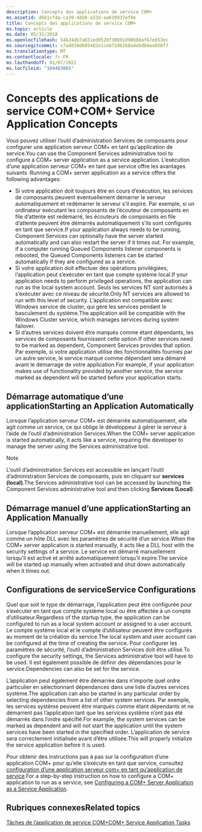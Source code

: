 ```yaml
---
description: Concepts des applications de service COM+
ms.assetid: d6b1cf4a-ca39-4d50-a33d-aa639937ef9e
title: Concepts des applications de service COM+
ms.topic: article
ms.date: 05/31/2018
ms.openlocfilehash: 54b24db7a031ed0520f30891d98688af67e853ec
ms.sourcegitcommit: c7add10d695482e1ceb72d62b8a4ebd84ea050f7
ms.translationtype: MT
ms.contentlocale: fr-FR
ms.lasthandoff: 01/07/2021
ms.locfileid: "104483065"
---
```

# <a name="com-service-application-concepts"></a><span data-ttu-id="37f37-103">Concepts des applications de service COM+</span><span class="sxs-lookup"><span data-stu-id="37f37-103">COM+ Service Application Concepts</span></span>

<span data-ttu-id="37f37-104">Vous pouvez utiliser l’outil d’administration Services de composants pour configurer une application serveur COM+ en tant qu’application de service.</span><span class="sxs-lookup"><span data-stu-id="37f37-104">You can use the Component Services administrative tool to configure a COM+ server application as a service application.</span></span> <span data-ttu-id="37f37-105">L’exécution d’une application serveur COM+ en tant que service offre les avantages suivants :</span><span class="sxs-lookup"><span data-stu-id="37f37-105">Running a COM+ server application as a service offers the following advantages:</span></span>

-   <span data-ttu-id="37f37-106">Si votre application doit toujours être en cours d’exécution, les services de composants peuvent éventuellement démarrer le serveur automatiquement et redémarrer le serveur s’il expire. Par exemple, si un ordinateur exécutant les composants de l’écouteur de composants en file d’attente est redémarré, les écouteurs de composants en file d’attente peuvent être démarrés automatiquement s’ils sont configurés en tant que service.</span><span class="sxs-lookup"><span data-stu-id="37f37-106">If your application always needs to be running, Component Services can optionally have the server started automatically and can also restart the server if it times out. For example, if a computer running Queued Components listener components is rebooted, the Queued Components listeners can be started automatically if they are configured as a service.</span></span>
-   <span data-ttu-id="37f37-107">Si votre application doit effectuer des opérations privilégiées, l’application peut s’exécuter en tant que compte système local.</span><span class="sxs-lookup"><span data-stu-id="37f37-107">If your application needs to perform privileged operations, the application can run as the local system account.</span></span> <span data-ttu-id="37f37-108">Seuls les services NT sont autorisés à s’exécuter avec ce niveau de sécurité.</span><span class="sxs-lookup"><span data-stu-id="37f37-108">Only NT services are allowed to run with this level of security.</span></span> <span data-ttu-id="37f37-109">L’application est compatible avec Windows service de cluster, qui gère les services pendant le basculement du système.</span><span class="sxs-lookup"><span data-stu-id="37f37-109">The application will be compatible with the Windows Cluster service, which manages services during system failover.</span></span>
-   <span data-ttu-id="37f37-110">Si d’autres services doivent être marqués comme étant dépendants, les services de composants fournissent cette option.</span><span class="sxs-lookup"><span data-stu-id="37f37-110">If other services need to be marked as dependent, Component Services provides that option.</span></span> <span data-ttu-id="37f37-111">Par exemple, si votre application utilise des fonctionnalités fournies par un autre service, le service marqué comme dépendant sera démarré avant le démarrage de votre application.</span><span class="sxs-lookup"><span data-stu-id="37f37-111">For example, if your application makes use of functionality provided by another service, the service marked as dependent will be started before your application starts.</span></span>

## <a name="starting-an-application-automatically"></a><span data-ttu-id="37f37-112">Démarrage automatique d’une application</span><span class="sxs-lookup"><span data-stu-id="37f37-112">Starting an Application Automatically</span></span>

<span data-ttu-id="37f37-113">Lorsque l’application serveur COM+ est démarrée automatiquement, elle agit comme un service, ce qui oblige le développeur à gérer le serveur à l’aide de l’outil d’administration Services.</span><span class="sxs-lookup"><span data-stu-id="37f37-113">When the COM+ server application is started automatically, it acts like a service, requiring the developer to manage the server using the Services administrative tool.</span></span>

> [!Note]  
> <span data-ttu-id="37f37-114">L’outil d’administration Services est accessible en lançant l’outil d’administration Services de composants, puis en cliquant sur **services (local)**.</span><span class="sxs-lookup"><span data-stu-id="37f37-114">The Services administrative tool can be accessed by launching the Component Services administrative tool and then clicking **Services (Local)**.</span></span>

 

## <a name="starting-an-application-manually"></a><span data-ttu-id="37f37-115">Démarrage manuel d’une application</span><span class="sxs-lookup"><span data-stu-id="37f37-115">Starting an Application Manually</span></span>

<span data-ttu-id="37f37-116">Lorsque l’application serveur COM+ est démarrée manuellement, elle agit comme un hôte DLL avec les paramètres de sécurité d’un service.</span><span class="sxs-lookup"><span data-stu-id="37f37-116">When the COM+ server application is started manually, it acts like a DLL host with the security settings of a service.</span></span> <span data-ttu-id="37f37-117">Le service est démarré manuellement lorsqu’il est activé et arrêté automatiquement lorsqu’il expire.</span><span class="sxs-lookup"><span data-stu-id="37f37-117">The service will be started up manually when activated and shut down automatically when it times out.</span></span>

## <a name="service-configurations"></a><span data-ttu-id="37f37-118">Configurations de service</span><span class="sxs-lookup"><span data-stu-id="37f37-118">Service Configurations</span></span>

<span data-ttu-id="37f37-119">Quel que soit le type de démarrage, l’application peut être configurée pour s’exécuter en tant que compte système local ou être affectée à un compte d’utilisateur.</span><span class="sxs-lookup"><span data-stu-id="37f37-119">Regardless of the startup type, the application can be configured to run as a local system account or assigned to a user account.</span></span> <span data-ttu-id="37f37-120">Le compte système local et le compte d’utilisateur peuvent être configurés au moment de la création du service.</span><span class="sxs-lookup"><span data-stu-id="37f37-120">The local system and user account can be configured at the time of creating the service.</span></span> <span data-ttu-id="37f37-121">Pour configurer les paramètres de sécurité, l’outil d’administration Services doit être utilisé.</span><span class="sxs-lookup"><span data-stu-id="37f37-121">To configure the security settings, the Services administrative tool will have to be used.</span></span> <span data-ttu-id="37f37-122">Il est également possible de définir des dépendances pour le service.</span><span class="sxs-lookup"><span data-stu-id="37f37-122">Dependencies can also be set for the service.</span></span>

<span data-ttu-id="37f37-123">L’application peut également être démarrée dans n’importe quel ordre particulier en sélectionnant dépendances dans une liste d’autres services système.</span><span class="sxs-lookup"><span data-stu-id="37f37-123">The application can also be started in any particular order by selecting dependencies from a list of other system services.</span></span> <span data-ttu-id="37f37-124">Par exemple, les services système peuvent être marqués comme étant dépendants et ne démarrent pas l’application tant que les services système n’ont pas été démarrés dans l’ordre spécifié.</span><span class="sxs-lookup"><span data-stu-id="37f37-124">For example, the system services can be marked as dependent and will not start the application until the system services have been started in the specified order.</span></span> <span data-ttu-id="37f37-125">L’application de service sera correctement initialisée avant d’être utilisée.</span><span class="sxs-lookup"><span data-stu-id="37f37-125">This will properly initialize the service application before it is used.</span></span>

<span data-ttu-id="37f37-126">Pour obtenir des instructions pas à pas sur la configuration d’une application COM+ pour qu’elle s’exécute en tant que service, consultez [configuration d’une application serveur com+ en tant qu’application de service](configuring-a-com--server-application-as-a-service-application.md).</span><span class="sxs-lookup"><span data-stu-id="37f37-126">For a step-by-step instruction on how to configure a COM+ application to run as a service, see [Configuring a COM+ Server Application as a Service Application](configuring-a-com--server-application-as-a-service-application.md).</span></span>

## <a name="related-topics"></a><span data-ttu-id="37f37-127">Rubriques connexes</span><span class="sxs-lookup"><span data-stu-id="37f37-127">Related topics</span></span>

<dl> <dt>

[<span data-ttu-id="37f37-128">Tâches de l’application de service COM+</span><span class="sxs-lookup"><span data-stu-id="37f37-128">COM+ Service Application Tasks</span></span>](com--service-application-tasks.md)
</dt> </dl>

 

 



